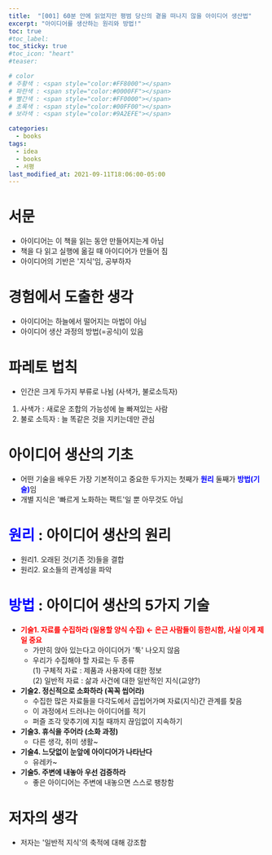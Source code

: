 ```yaml
---
title:  "[001] 60분 안에 읽었지만 평범 당신의 곁을 떠나지 않을 아이디어 생산법"
excerpt: "아이디어를 생산하는 원리와 방법!"
toc: true
#toc_label:
toc_sticky: true
#toc_icon: "heart"
#teaser: 

# color
# 주황색 : <span style="color:#FF8000"></span>
# 파란색 : <span style="color:#0000FF"></span>
# 빨간색 : <span style="color:#FF0000"></span>
# 초록색 : <span style="color:#00FF00"></span>
# 보라색 : <span style="color:#9A2EFE"></span>

categories:
  - books
tags:
  - idea
  - books
  - 서평
last_modified_at: 2021-09-11T18:06:00-05:00
---
```



# 서문
- 아이디어는 이 책을 읽는 동안 만들어지는게 아님
- 책을 다 읽고 실행에 옮길 때 아이디어가 만들어 짐
- 아이디어의 기반은 '지식'임, 공부하자

# 경험에서 도출한 생각
- 아이디어는 하늘에서 떨어지는 마법이 아님
- 아이디어 생산 과정의 방법(=공식)이 있음

# 파레토 법칙
- 인간은 크게 두가지 부류로 나뉨 (사색가, 불로소득자)
1) 사색가 : 새로운 조합의 가능성에 늘 빠져있는 사람
2) 불로 소득자 : 늘 똑같은 것을 지키는데만 관심

# 아이디어 생산의 기초
- 어떤 기술을 배우든 가장 기본적이고 중요한 두가지는 첫째가 <span style="color:#0000FF">**원리**</span> 둘째가 <span style="color:#0000FF">**방법(기술)**</span>임
- 개별 지식은 '빠르게 노화하는 팩트'일 뿐 아무것도 아님

# <span style="color:#0000FF">원리</span> : 아이디어 생산의 원리

- 원리1. 오래된 것(기존 것)들을 결합
- 원리2. 요소들의 관계성을 파악

# <span style="color:#0000FF">방법</span> : 아이디어 생산의 5가지 기술

- <span style="color:#FF0000">**기술1. 자료를 수집하라 (일용할 양식 수집) ← 은근 사람들이 등한시함, 사실 이게 제일 중요**</span>  
    - 가만히 앉아 있는다고 아이디어가 '툭' 나오지 않음  
    - 우리가 수집해야 할 자료는 두 종류  
(1) 구체적 자료 : 제품과 사용자에 대한 정보  
(2) 일반적 자료 : 삶과 사건에 대한 일반적인 지식(교양?)  
- **기술2. 정신적으로 소화하라 (꼭꼭 씹어라)**
    - 수집한 많은 자료들을 다각도에서 곱씹어가며 자료(지식)간 관계를 찾음
    - 이 과정에서 드러나는 아이디어를 적기
    - 퍼즐 조각 맞추기에 지칠 때까지 끊임없이 지속하기
- **기술3. 휴식을 주어라 (소화 과정)**
    - 다른 생각, 취미 생활~
- **기술4. 느닷없이 눈앞에 아이디어가 나타난다**
    - 유레카~
- **기술5. 주변에 내놓아 우선 검증하라**
    - 좋은 아이디어는 주변에 내놓으면 스스로 팽창함

# 저자의 생각

- 저자는 '일반적 지식'의 축적에 대해 강조함